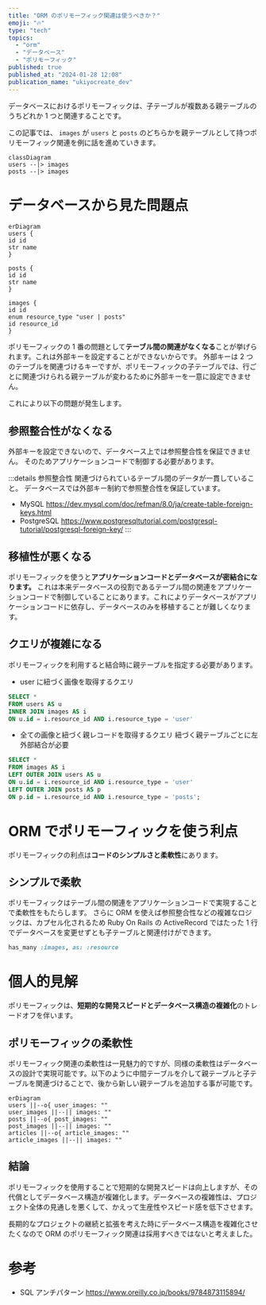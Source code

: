 ```yaml
---
title: "ORM のポリモーフィック関連は使うべきか？"
emoji: "🔥"
type: "tech"
topics:
  - "orm"
  - "データベース"
  - "ポリモーフィック"
published: true
published_at: "2024-01-28 12:08"
publication_name: "ukiyocreate_dev"
---
```


データベースにおけるポリモーフィックは、子テーブルが複数ある親テーブルのうちどれか 1 つと関連することです。

この記事では、 `images` が `users` と `posts` のどちらかを親テーブルとして持つポリモーフィック関連を例に話を進めていきます。

```mermaid
classDiagram
users --|> images
posts --|> images
```

# データベースから見た問題点

```mermaid
erDiagram
users {
id id
str name
}

posts {
id id
str name
}

images {
id id
enum resource_type "user | posts"
id resource_id
}
```

ポリモーフィックの 1 番の問題として**テーブル間の関連がなくなる**ことが挙げられます。これは外部キーを設定することができないからです。
外部キーは 2 つのテーブルを関連づけるキーですが、ポリモーフィックの子テーブルでは、行ごとに関連づけられる親テーブルが変わるために外部キーを一意に設定できません。

これにより以下の問題が発生します。

## 参照整合性がなくなる

外部キーを設定できないので、データベース上では参照整合性を保証できません。
そのためアプリケーションコードで制御する必要があります。

:::details 参照整合性
関連づけられているテーブル間のデータが一貫していること。
データベースでは外部キー制約で参照整合性を保証しています。

- MySQL
  https://dev.mysql.com/doc/refman/8.0/ja/create-table-foreign-keys.html
- PostgreSQL
  https://www.postgresqltutorial.com/postgresql-tutorial/postgresql-foreign-key/
  :::

## 移植性が悪くなる

ポリモーフィックを使うと**アプリケーションコードとデータベースが密結合になります。**
これは本来データベースの役割であるテーブル間の関連をアプリケーションコードで制御していることにあります。これによりデータベースがアプリケーションコードに依存し、データベースのみを移植することが難しくなります。

## クエリが複雑になる

ポリモーフィックを利用すると結合時に親テーブルを指定する必要があります。

- user に紐づく画像を取得するクエリ

```sql
SELECT *
FROM users AS u
INNER JOIN images AS i
ON u.id = i.resource_id AND i.resource_type = 'user'
```

- 全ての画像と紐づく親レコードを取得するクエリ
  紐づく親テーブルごとに左外部結合が必要

```sql
SELECT *
FROM images AS i
LEFT OUTER JOIN users AS u
ON u.id = i.resource_id AND i.resource_type = 'user'
LEFT OUTER JOIN posts AS p
ON p.id = i.resource_id AND i.resource_type = 'posts';
```

# ORM でポリモーフィックを使う利点

ポリモーフィックの利点は**コードのシンプルさと柔軟性**にあります。

## シンプルで柔軟

ポリモーフィックはテーブル間の関連をアプリケーションコードで実現することで柔軟性をもたらします。
さらに ORM を使えば参照整合性などの複雑なロジックは、カプセル化されるため Ruby On Rails の ActiveRecord ではたった 1 行でデータベースを変更せずとも子テーブルと関連付けができます。

```ruby
has_many :images, as: :resource
```

# 個人的見解

ポリモーフィックは、**短期的な開発スピードとデータベース構造の複雑化**のトレードオフを伴います。

## ポリモーフィックの柔軟性

ポリモーフィック関連の柔軟性は一見魅力的ですが、同様の柔軟性はデータベースの設計で実現可能です。以下のように中間テーブルを介して親テーブルと子テーブルを関連づけることで、後から新しい親テーブルを追加する事が可能です。

```mermaid
erDiagram
users ||--o{ user_images: ""
user_images ||--|| images: ""
posts ||--o{ post_images: ""
post_images ||--|| images: ""
articles ||--o{ article_images: ""
article_images ||--|| images: ""
```

## 結論

ポリモーフィックを使用することで短期的な開発スピードは向上しますが、その代償としてデータベース構造が複雑化します。データベースの複雑性は、プロジェクト全体の見通しを悪くして、かえって生産性やスピード感を低下させます。

長期的なプロジェクトの継続と拡張を考えた時にデータベース構造を複雑化させたくなので ORM のポリモーフィック関連は採用すべきではないと考えました。

# 参考

- SQL アンチパターン
  https://www.oreilly.co.jp/books/9784873115894/
